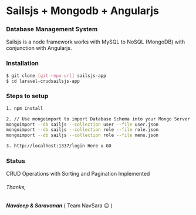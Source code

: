 # Sailsjs + Mongodb + Angularjs 

### Database Management System

Sailsjs is a node framework works with MySQL to NoSQL (MongoDB) with conjunction with Angularjs. 

### Installation
```sh
$ git clone [git-repo-url] sailsjs-app
$ cd laravel-crudsailsjs-app
```

### Steps to setup
```sh
1. npm install

2. // Use mongoimport to import Database Schema into your Mongo Server 
mongoimport --db sailjs --collection user --file user.json
mongoimport --db sailjs --collection role --file role.json
mongoimport --db sailjs --collection role --file menu.json

3. http://localhost:1337/login Here u GO
```

### Status
CRUD Operations with Sorting and Pagination Implemented

###### Thanks, ######
__*Navdeep & Saravanan*__
( Team NavSara :wink: )
